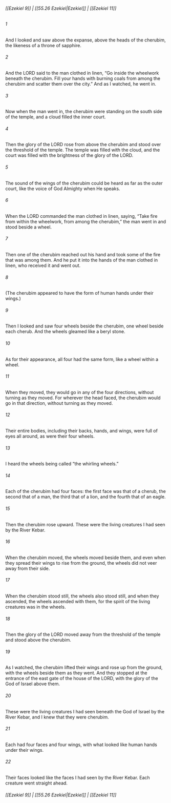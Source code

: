 
###### [[Ezekiel 9]] | [[55.26 Ezekiel|Ezekiel]] | [[Ezekiel 11]]

###### 1
And I looked and saw above the expanse, above the heads of the cherubim, the likeness of a throne of sapphire.
###### 2
And the LORD said to the man clothed in linen, “Go inside the wheelwork beneath the cherubim. Fill your hands with burning coals from among the cherubim and scatter them over the city.” And as I watched, he went in.
###### 3
Now when the man went in, the cherubim were standing on the south side of the temple, and a cloud filled the inner court.
###### 4
Then the glory of the LORD rose from above the cherubim and stood over the threshold of the temple. The temple was filled with the cloud, and the court was filled with the brightness of the glory of the LORD.
###### 5
The sound of the wings of the cherubim could be heard as far as the outer court, like the voice of God Almighty when He speaks.
###### 6
When the LORD commanded the man clothed in linen, saying, “Take fire from within the wheelwork, from among the cherubim,” the man went in and stood beside a wheel.
###### 7
Then one of the cherubim reached out his hand and took some of the fire that was among them. And he put it into the hands of the man clothed in linen, who received it and went out.
###### 8
(The cherubim appeared to have the form of human hands under their wings.)
###### 9
Then I looked and saw four wheels beside the cherubim, one wheel beside each cherub. And the wheels gleamed like a beryl stone.
###### 10
As for their appearance, all four had the same form, like a wheel within a wheel.
###### 11
When they moved, they would go in any of the four directions, without turning as they moved. For wherever the head faced, the cherubim would go in that direction, without turning as they moved.
###### 12
Their entire bodies, including their backs, hands, and wings, were full of eyes all around, as were their four wheels.
###### 13
I heard the wheels being called “the whirling wheels.”
###### 14
Each of the cherubim had four faces: the first face was that of a cherub, the second that of a man, the third that of a lion, and the fourth that of an eagle.
###### 15
Then the cherubim rose upward. These were the living creatures I had seen by the River Kebar.
###### 16
When the cherubim moved, the wheels moved beside them, and even when they spread their wings to rise from the ground, the wheels did not veer away from their side.
###### 17
When the cherubim stood still, the wheels also stood still, and when they ascended, the wheels ascended with them, for the spirit of the living creatures was in the wheels.
###### 18
Then the glory of the LORD moved away from the threshold of the temple and stood above the cherubim.
###### 19
As I watched, the cherubim lifted their wings and rose up from the ground, with the wheels beside them as they went. And they stopped at the entrance of the east gate of the house of the LORD, with the glory of the God of Israel above them.
###### 20
These were the living creatures I had seen beneath the God of Israel by the River Kebar, and I knew that they were cherubim.
###### 21
Each had four faces and four wings, with what looked like human hands under their wings.
###### 22
Their faces looked like the faces I had seen by the River Kebar. Each creature went straight ahead.

###### [[Ezekiel 9]] | [[55.26 Ezekiel|Ezekiel]] | [[Ezekiel 11]]
